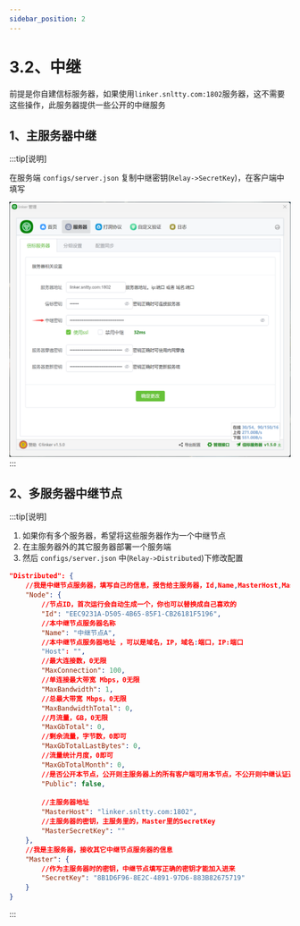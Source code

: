 ```yaml
---
sidebar_position: 2
---
```


# 3.2、中继

前提是你自建信标服务器，如果使用`linker.snltty.com:1802`服务器，这不需要这些操作，此服务器提供一些公开的中继服务

## 1、主服务器中继

:::tip[说明]

在服务端 `configs/server.json` 复制中继密钥(`Relay->SecretKey`)，在客户端中填写

![Docusaurus Plushie](./img/relay.png)
:::


## 2、多服务器中继节点
:::tip[说明]

1. 如果你有多个服务器，希望将这些服务器作为一个中继节点
2. 在主服务器外的其它服务器部署一个服务端
3. 然后 `configs/server.json` 中(`Relay->Distributed`)下修改配置

```json
"Distributed": {
    //我是中继节点服务器，填写自己的信息，报告给主服务器，Id,Name,MasterHost,MasterSecretKey任一为空时不生效
    "Node": {
        //节点ID，首次运行会自动生成一个，你也可以替换成自己喜欢的
        "Id": "EEC9231A-D505-4B65-85F1-CB26181F5196",
        //本中继节点服务器名称
        "Name": "中继节点A",
        //本中继节点服务器地址 ，可以是域名，IP，域名:端口，IP:端口
        "Host": "",
        //最大连接数，0无限
        "MaxConnection": 100,
        //单连接最大带宽 Mbps，0无限
        "MaxBandwidth": 1,
        //总最大带宽 Mbps，0无限
        "MaxBandwidthTotal": 0,
        //月流量，GB，0无限
        "MaxGbTotal": 0,
        //剩余流量，字节数，0即可
        "MaxGbTotalLastBytes": 0,
        //流量统计月度，0即可
        "MaxGbTotalMonth": 0,
        //是否公开本节点，公开则主服务器上的所有客户端可用本节点，不公开则中继认证通过时可用
        "Public": false,

        //主服务器地址
        "MasterHost": "linker.snltty.com:1802",
        //主服务器的密钥，主服务里的，Master里的SecretKey
        "MasterSecretKey": ""
    },
    //我是主服务器，接收其它中继节点服务器的信息
    "Master": {
        //作为主服务器时的密钥，中继节点填写正确的密钥才能加入进来
        "SecretKey": "8B1D6F96-8E2C-4891-97D6-883B82675719"
    }
}
```
:::